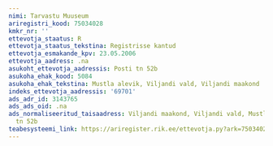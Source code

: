 ```yaml
---
nimi: Tarvastu Muuseum
ariregistri_kood: 75034028
kmkr_nr: ''
ettevotja_staatus: R
ettevotja_staatus_tekstina: Registrisse kantud
ettevotja_esmakande_kpv: 23.05.2006
ettevotja_aadress: .na
asukoht_ettevotja_aadressis: Posti tn 52b
asukoha_ehak_kood: 5084
asukoha_ehak_tekstina: Mustla alevik, Viljandi vald, Viljandi maakond
indeks_ettevotja_aadressis: '69701'
ads_adr_id: 3143765
ads_ads_oid: .na
ads_normaliseeritud_taisaadress: Viljandi maakond, Viljandi vald, Mustla alevik, Posti
  tn 52b
teabesysteemi_link: https://ariregister.rik.ee/ettevotja.py?ark=75034028&ref=rekvisiidid
---
```

